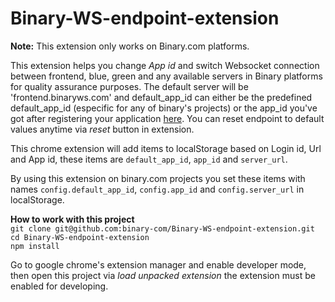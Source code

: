 # Binary-WS-endpoint-extension

<b>Note:</b>
This extension only works on Binary.com platforms.

This extension helps you change <i>App id</i> and switch Websocket connection between frontend, blue, green and any available servers in Binary platforms for quality assurance purposes. The default server will be 'frontend.binaryws.com' and default_app_id can either be the predefined default_app_id (especific for any of binary's projects) or the app_id you've got after registering your application <a href="https://developers.binary.com/applications/">here</a>. You can reset endpoint to default values anytime via <i>reset</i> button in extension.

This chrome extension will add items to localStorage based on Login id, Url and App id, these items are `default_app_id`, `app_id` and `server_url`.

By using this extension on binary.com projects you set these items with names `config.default_app_id`, `config.app_id` and `config.server_url` in localStorage.

<b>How to work with this project</b></br>
`git clone git@github.com:binary-com/Binary-WS-endpoint-extension.git` </br>
`cd Binary-WS-endpoint-extension` </br>
`npm install` </br>

Go to google chrome's extension manager and enable developer mode, then open this project via <i>load unpacked extension</i>
the extension must be enabled for developing.
